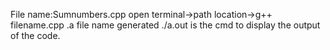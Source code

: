 File name:Sumnumbers.cpp
open terminal->path location->g++ filename.cpp
.a file name generated
./a.out is the cmd to display the output of the code.
